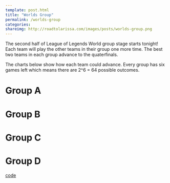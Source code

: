 ```yaml
---
template: post.html
title: "Worlds Group"
permalink: /worlds-group
categories: 
shareimg: http://roadtolarissa.com/images/posts/worlds-group.png
---
```


The second half of League of Legends World group stage starts tonight! Each team will play the other teams in their group one more time. The best two teams in each group advance to the quaterfinals. 

The charts below show how each team could advance. Every group has six games left which means there are 2^6 = 64 possible outcomes. 


<h1 class='group-header'>Group A</h1>
<div class='group' id='group-a'></div>
<h1 class='group-header'>Group B</h1>
<div class='group' id='group-b'></div>
<h1 class='group-header'>Group C</h1>
<div class='group' id='group-c'></div>
<h1 class='group-header'>Group D</h1>
<div class='group' id='group-d'></div>



<span class='source'>[code](https://github.com/1wheel/roadtolarissa/blob/master/source/worlds-group/script.js)</span>


<link rel="stylesheet" type="text/css" href="/worlds-group/style.css">

<script src="/worlds-group/d3v4.js"></script>
<script src="/worlds-group/lodash.js"></script>
<script src="/worlds-group/swoopy-drag.js"></script>
<script src="/worlds-group/script.js"></script>